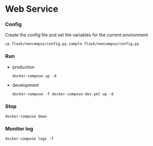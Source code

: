 # Web Service

### Config

Create the config file and set the variables for the current environment

```
cp flask/neocampus/config.py.sample flask/neocampus/config.py
```

### Run

- production
    ```shell
    docker-compose up -d
    ```
- development
    ```shell
    docker-compose -f docker-compose-dev.yml up -d
    ```

### Stop

```shell
docker-compose down
```

### Monitor log

```shell
docker-compose logs -f
```
